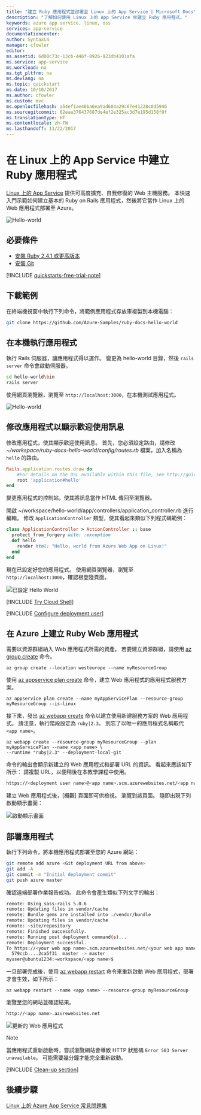 ```yaml
---
title: "建立 Ruby 應用程式並部署至 Linux 上的 App Service | Microsoft Docs"
description: "了解如何使用 Linux 上的 App Service 來建立 Ruby 應用程式。"
keywords: azure app service, linux, oss
services: app-service
documentationcenter: 
author: SyntaxC4
manager: cfowler
editor: 
ms.assetid: 6d00c73c-13cb-446f-8926-923db4101afa
ms.service: app-service
ms.workload: na
ms.tgt_pltfrm: na
ms.devlang: na
ms.topic: quickstart
ms.date: 10/10/2017
ms.author: cfowler
ms.custom: mvc
ms.openlocfilehash: a54ef1ae40ba6ea9ad604a29c67e41228c0d5946
ms.sourcegitcommit: 62eaa376437687de4ef2e325ac3d7e195d158f9f
ms.translationtype: HT
ms.contentlocale: zh-TW
ms.lasthandoff: 11/22/2017
---
```

# <a name="create-a-ruby-app-in-app-service-on-linux"></a>在 Linux 上的 App Service 中建立 Ruby 應用程式

[Linux 上的 App Service](app-service-linux-intro.md) 提供可高度擴充、自我修復的 Web 主機服務。 本快速入門示範如何建立基本的 Ruby on Rails 應用程式，然後將它當作 Linux 上的 Web 應用程式部署至 Azure。

![Hello-world](./media/quickstart-ruby/hello-world-updated.png)

## <a name="prerequisites"></a>必要條件

* <a href="https://www.ruby-lang.org/en/documentation/installation/#rubyinstaller" target="_blank">安裝 Ruby 2.4.1 或更高版本</a>
* <a href="https://git-scm.com/" target="_blank">安裝 Git</a>

[!INCLUDE [quickstarts-free-trial-note](../../../includes/quickstarts-free-trial-note.md)]

## <a name="download-the-sample"></a>下載範例

在終端機視窗中執行下列命令，將範例應用程式存放庫複製到本機電腦：

```bash
git clone https://github.com/Azure-Samples/ruby-docs-hello-world
```

## <a name="run-the-application-locally"></a>在本機執行應用程式

執行 Rails 伺服器，讓應用程式得以運作。 變更為 hello-world 目錄，然後 `rails server` 命令會啟動伺服器。

```bash
cd hello-world\bin
rails server
```

使用網頁瀏覽器，瀏覽至 `http://localhost:3000`，在本機測試應用程式。

![Hello-world](./media/quickstart-ruby/hello-world.png)

## <a name="modify-app-to-display-welcome-message"></a>修改應用程式以顯示歡迎使用訊息

修改應用程式，使其顯示歡迎使用訊息。 首先，您必須設定路由，請修改 *~/workspace/ruby-docs-hello-world/config/routes.rb* 檔案，加入名稱為 `hello` 的路由。

  ```ruby
  Rails.application.routes.draw do
      #For details on the DSL available within this file, see http://guides.rubyonrails.org/routing.html
      root 'application#hello'
  end
  ```

變更應用程式的控制站，使其將訊息當作 HTML 傳回至瀏覽器。 

開啟 ~/workspace/hello-world/app/controllers/application_controller.rb 進行編輯。 修改 `ApplicationController` 類型，使其看起來類似下列程式碼範例：

  ```ruby
  class ApplicationController > ActionController :: base
    protect_from_forgery with: :exception
    def hello
      render html: "Hello, world from Azure Web App on Linux!"
    end
  end
  ```

現在已設定好您的應用程式。 使用網頁瀏覽器，瀏覽至 `http://localhost:3000`，確認根登陸頁面。

![已設定 Hello World](./media/quickstart-ruby/hello-world-configured.png)

[!INCLUDE [Try Cloud Shell](../../../includes/cloud-shell-try-it.md)]

[!INCLUDE [Configure deployment user](../../../includes/configure-deployment-user.md)]

## <a name="create-a-ruby-web-app-on-azure"></a>在 Azure 上建立 Ruby Web 應用程式

需要以資源群組納入 Web 應用程式所需的資產。 若要建立資源群組，請使用 [az group create]() 命令。

```azurecli-interactive
az group create --location westeurope --name myResourceGroup
```

使用 [az appservice plan create](https://docs.microsoft.com/cli/azure/appservice/plan#az_appservice_plan_create) 命令，建立 Web 應用程式的應用程式服務方案。

```azurecli-interactive
az appservice plan create --name myAppServicePlan --resource-group myResourceGroup --is-linux
```

接下來，發出 [az webapp create](https://docs.microsoft.com/cli/azure/webapp) 命令以建立使用新建服務方案的 Web 應用程式。 請注意，執行階段設定為 `ruby|2.3`。 別忘了以唯一的應用程式名稱取代 `<app name>`。

```azurecli-interactive
az webapp create --resource-group myResourceGroup --plan myAppServicePlan --name <app name> \
--runtime "ruby|2.3" --deployment-local-git
```

命令的輸出會顯示新建立的 Web 應用程式和部署 URL 的資訊。 看起來應該如下所示： 請複製 URL，以便稍後在本教學課程中使用。

```bash
https://<deployment user name>@<app name>.scm.azurewebsites.net/<app name>.git
```

建立 Web 應用程式後，[概觀] 頁面即可供檢視。 瀏覽到該頁面。 隨即出現下列啟動顯示畫面：

![啟動顯示畫面](./media/quickstart-ruby/splash-page.png)


## <a name="deploy-your-application"></a>部署應用程式

執行下列命令，將本機應用程式部署至您的 Azure 網站：

```bash
git remote add azure <Git deployment URL from above>
git add -A
git commit -m "Initial deployment commit"
git push azure master
```

確認遠端部署作業報告成功。 此命令會產生類似下列文字的輸出：

```bash
remote: Using sass-rails 5.0.6
remote: Updating files in vendor/cache
remote: Bundle gems are installed into ./vendor/bundle
remote: Updating files in vendor/cache
remote: ~site/repository
remote: Finished successfully.
remote: Running post deployment command(s)...
remote: Deployment successful.
To https://<your web app name>.scm.azurewebsites.net/<your web app name>.git
  579ccb....2ca5f31  master -> master
myuser@ubuntu1234:~workspace/<app name>$
```

一旦部署完成後，使用 [az webapp restart](https://docs.microsoft.com/cli/azure/webapp#az_webapp_restart) 命令來重新啟動 Web 應用程式，部署才會生效，如下所示：

```azurecli-interactive
az webapp restart --name <app name> --resource-group myResourceGroup
```

瀏覽至您的網站並確認結果。

```bash
http://<app name>.azurewebsites.net
```

![更新的 Web 應用程式](./media/quickstart-ruby/hello-world-updated.png)

> [!NOTE]
> 當應用程式重新啟動時，嘗試瀏覽網站會導致 HTTP 狀態碼 `Error 503 Server unavailable`。 可能需要幾分鐘才能完全重新啟動。
>

[!INCLUDE [Clean-up section](../../../includes/cli-script-clean-up.md)]

## <a name="next-steps"></a>後續步驟

[Linux 上的 Azure App Service 常見問題集](https://docs.microsoft.com/azure/app-service-web/app-service-linux-faq.md)
